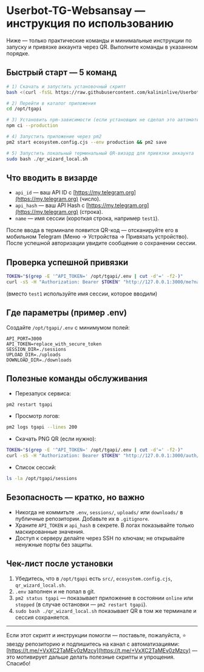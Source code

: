 # Userbot-TG-Websansay — инструкция по использованию

Ниже — только практические команды и минимальные инструкции по запуску и привязке аккаунта через QR. Выполните команды в указанном порядке.

## Быстрый старт — 5 команд
```bash
# 1) Скачать и запустить установочный скрипт
bash <(curl -fsSL https://raw.githubusercontent.com/kalininlive/Userbot-TG-Websansay/main/install_tgapi.sh)

# 2) Перейти в каталог приложения
cd /opt/tgapi

# 3) Установить npm-зависимости (если установщик не сделал это автоматически)
npm ci --production

# 4) Запустить приложение через pm2
pm2 start ecosystem.config.cjs --env production && pm2 save

# 5) Запустить локальный терминальный QR-визард для привязки аккаунта
sudo bash ./qr_wizard_local.sh
````

## Что вводить в визарде

* `api_id` — ваш API ID с [https://my.telegram.org](https://my.telegram.org) (число).
* `api_hash` — ваш API Hash с [https://my.telegram.org](https://my.telegram.org) (строка).
* `name` — имя сессии (короткая строка, например `test1`).

После ввода в терминале появится QR-код — отсканируйте его в мобильном Telegram (Меню → Устройства → Привязать устройство). После успешной авторизации увидите сообщение о сохранении сессии.

## Проверка успешной привязки

```bash
TOKEN="$(grep -E '^API_TOKEN=' /opt/tgapi/.env | cut -d'=' -f2-)"
curl -sS -H "Authorization: Bearer $TOKEN" "http://127.0.0.1:3000/me?name=test1" | jq .
```

(вместо `test1` используйте имя сессии, которое вводили)

## Где параметры (пример .env)

Создайте `/opt/tgapi/.env` с минимумом полей:

```
API_PORT=3000
API_TOKEN=replace_with_secure_token
SESSION_DIR=./sessions
UPLOAD_DIR=./uploads
DOWNLOAD_DIR=./downloads
```

## Полезные команды обслуживания

* Перезапуск сервиса:

```bash
pm2 restart tgapi
```

* Просмотр логов:

```bash
pm2 logs tgapi --lines 200
```

* Скачать PNG QR (если нужно):

```bash
TOKEN="$(grep -E '^API_TOKEN=' /opt/tgapi/.env | cut -d'=' -f2-)"
curl -sS -H "Authorization: Bearer $TOKEN" "http://127.0.0.1:3000/auth/qr/png?name=test1" -o /tmp/qr_test1.png
```

* Список сессий:

```bash
ls -la /opt/tgapi/sessions
```

## Безопасность — кратко, но важно

* Никогда не коммитьте `.env`, `sessions/`, `uploads/` или `downloads/` в публичные репозитории. Добавьте их в `.gitignore`.
* Храните `API_TOKEN` и `api_hash` в секрете. В логах показывайте только маскированные значения.
* Доступ к серверу делайте через SSH по ключам; не открывайте ненужные порты без защиты.

## Чек-лист после установки

1. Убедитесь, что в `/opt/tgapi` есть `src/`, `ecosystem.config.cjs`, `qr_wizard_local.sh`.
2. `.env` заполнен и не попал в git.
3. `pm2 status tgapi` — показывает приложение в состоянии `online` или `stopped` (в случае остановки — `pm2 restart tgapi`).
4. `sudo bash ./qr_wizard_local.sh` показывает QR в том же терминале и сессия сохраняется.

---

Если этот скрипт и инструкции помогли — поставьте, пожалуйста, ⭐ звезду репозиторию и подпишитесь на канал с автоматизациями: [https://t.me/+VxXC2TaMEv0zMzcy](https://t.me/+VxXC2TaMEv0zMzcy) — это мотивирует дальше делать полезные скрипты и упрощения. Спасибо!

